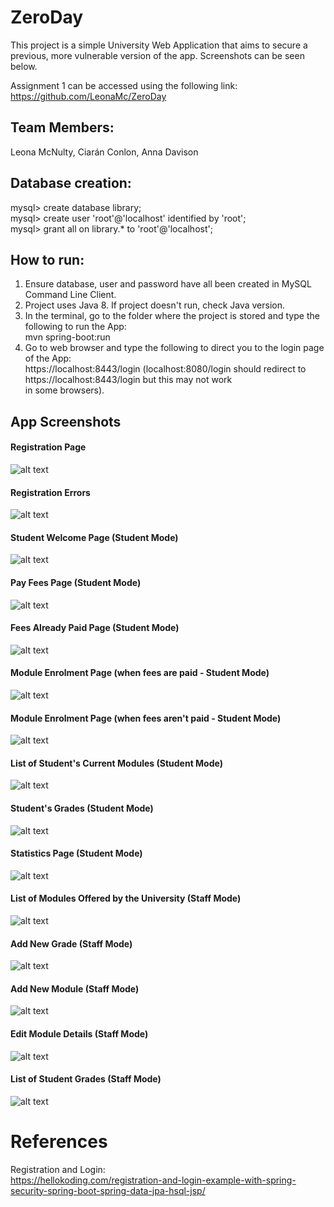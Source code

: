
# ZeroDay

This project is a simple University Web Application that aims to secure a previous, more vulnerable version of the app. Screenshots can be seen below.

Assignment 1 can be accessed using the following link: <br />
https://github.com/LeonaMc/ZeroDay

## Team Members:
Leona McNulty, Ciarán Conlon, Anna Davison

## Database creation:
mysql> create database library;<br />
mysql> create user 'root'@'localhost' identified by 'root';<br />
mysql> grant all on library.* to 'root'@'localhost';<br />

## How to run:
1. Ensure database, user and password have all been created in MySQL Command Line Client.<br />
2. Project uses Java 8. If project doesn't run, check Java version.<br />
3. In the terminal, go to the folder where the project is stored and type the following to run the App:<br />
mvn spring-boot:run<br />
4. Go to web browser and type the following to direct you to the login page of the App:<br />
https://localhost:8443/login (localhost:8080/login should redirect to https://localhost:8443/login but this may not work<br />
in some browsers).<br />

## App Screenshots

#### Registration Page

![alt text](https://raw.githubusercontent.com/LeonaMc/ZeroDayAs3/master/imgs/1-Registration.PNG)

#### Registration Errors 

![alt text](https://raw.githubusercontent.com/LeonaMc/ZeroDayAs3/master/imgs/2-RegistrationErrors.PNG)

#### Student Welcome Page (Student Mode)

![alt text](https://raw.githubusercontent.com/LeonaMc/ZeroDayAs3/master/imgs/3-StudentWelcomePage.PNG)

#### Pay Fees Page (Student Mode)

![alt text](https://raw.githubusercontent.com/LeonaMc/ZeroDayAs3/master/imgs/4-PayFees.PNG)

#### Fees Already Paid Page (Student Mode)

![alt text](https://raw.githubusercontent.com/LeonaMc/ZeroDayAs3/master/imgs/5-FeesAlreadyPaid.PNG)

#### Module Enrolment Page (when fees are paid - Student Mode)

![alt text](https://raw.githubusercontent.com/LeonaMc/ZeroDayAs3/master/imgs/6-ModuleEnrolmentExampleFeesPaid.PNG)

#### Module Enrolment Page (when fees aren't paid - Student Mode)

![alt text](https://raw.githubusercontent.com/LeonaMc/ZeroDayAs3/master/imgs/7-StudentCantEnrolExampleNoFeesPaid.PNG)

#### List of Student's Current Modules (Student Mode)

![alt text](https://raw.githubusercontent.com/LeonaMc/ZeroDayAs3/master/imgs/8-ListOfCurrentlyEnrolledModules.PNG)

#### Student's Grades (Student Mode)

![alt text](https://raw.githubusercontent.com/LeonaMc/ZeroDayAs3/master/imgs/9-ViewGrades.PNG)

#### Statistics Page (Student Mode)

![alt text](https://raw.githubusercontent.com/LeonaMc/ZeroDayAs3/master/imgs/10-StatsPage.PNG)


#### List of Modules Offered by the University (Staff Mode)

![alt text](https://raw.githubusercontent.com/LeonaMc/ZeroDayAs3/master/imgs/11-ListOfModulesOfferedByUni.PNG)

#### Add New Grade (Staff Mode)

![alt text](https://raw.githubusercontent.com/LeonaMc/ZeroDaAs3y/master/imgs/12-AddANewGrade.PNG)


#### Add New Module (Staff Mode)

![alt text](https://raw.githubusercontent.com/LeonaMc/ZeroDayAs3/master/imgs/13-AddANewModule.PNG)

#### Edit Module Details (Staff Mode)

![alt text](https://raw.githubusercontent.com/LeonaMc/ZeroDayAs3/master/imgs/15-EditModuleDetails.PNG)

#### List of Student Grades (Staff Mode)

![alt text](https://raw.githubusercontent.com/LeonaMc/ZeroDayAs3/master/imgs/14-ListOfStudentGrades.PNG)

# References

Registration and Login: <br />
https://hellokoding.com/registration-and-login-example-with-spring-security-spring-boot-spring-data-jpa-hsql-jsp/ <br />
